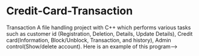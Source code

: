 # Credit-Card-Transaction
Transaction
A file handling project with C++ which performs various tasks such as customer id (Registration, Deletion, Details, Update Details), Credit card(Information, Block/Unblock, Transaction, and history), Admin control(Show/delete account). Here is an example of this program-->

